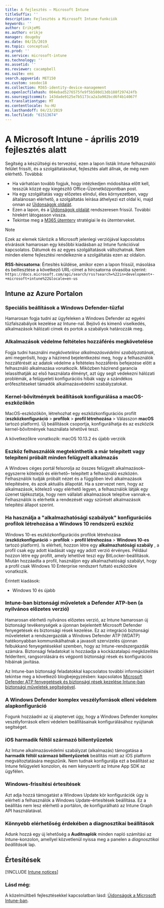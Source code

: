 ```yaml
---
title: A fejlesztés – Microsoft Intune
titleSuffix: ''
description: Fejlesztés a Microsoft Intune-funkciók
keywords: ''
author: ErikjeMS
ms.author: erikje
manager: dougeby
ms.date: 04/15/2019
ms.topic: conceptual
ms.prod: ''
ms.service: microsoft-intune
ms.technology: ''
ms.assetid: ''
ms.reviewer: cacampbell
ms.suite: ems
search.appverid: MET150
ms.custom: seodec18
ms.collection: M365-identity-device-management
ms.openlocfilehash: 004ebad5276575fe9f5b580d13db188f297424fb
ms.sourcegitcommit: 143dade9125e7b5173ca2a3a902bcd6f4b14067f
ms.translationtype: MT
ms.contentlocale: hu-HU
ms.lasthandoff: 04/23/2019
ms.locfileid: "61513674"
---
```

# <a name="in-development-for-microsoft-intune---april-2019"></a>A Microsoft Intune - április 2019 fejlesztés alatt

Segítség a készültségi és tervezési, ezen a lapon listák Intune felhasználói felület frissíti, és a szolgáltatásokat, fejlesztés alatt állnak, de még nem elérhető. Továbbá:

- Ha várhatóan tovább fogjuk, hogy intézkedjen módosítása előtt kell, tesszük közzé egy kiegészítő Office-Üzenetközpontban post.
- Ha egy szolgáltatás vagy előzetes elindul, éles környezetben, vagy általánosan elérhető, a szolgáltatás leírása áthelyezi ezt oldal ki, majd onnan az [Újdonságok oldalát](whats-new.md).
- Ezen a lapon, és a [Újdonságok oldalát](whats-new.md) rendszeresen frissül. További hírekért látogasson vissza.
- Tekintse meg a [M365 ütemterv](https://www.microsoft.com/microsoft-365/roadmap?rtc=2&filters=EMS) stratégiai le és ütemterveket.

> [!Note]
> Ezek az elemek tükrözik a Microsoft jelenlegi verziójával kapcsolatos elvárások hamarosan egy későbbi kiadásban az Intune funkcióival kapcsolatos. Dátumok és az egyes szolgáltatások változhatnak. Nem minden eleme fejlesztési rendelkeznie a szolgáltatás ezen az oldalon.

**RSS-hírcsatorna**: Értesítés küldése, amikor ezen a lapon frissül, másolása és beillesztése a következő URL-címet a hírcsatorna olvasóba szerint: `https://docs.microsoft.com/api/search/rss?search=%22in+development+-+microsoft+intune%22&locale=en-us`

<!--
## What's coming to Intune in the Azure portal 
## What's coming to Intune apps
## Notices
-->
 
## <a name="intune-in-the-azure-portal"></a>Intune az Azure Portalon

<!-- 1904 start-->

### <a name="advanced-settings-for-windows-defender-firewall----1311949---"></a>Speciális beállítások a Windows Defender-tűzfal <!-- 1311949 -->
Hamarosan fogja tudni az ügyfeleken a Windows Defender az egyéni tűzfalszabályok kezelése az Intune-nal. Bejövő és kimenő viselkedés, alkalmazások hálózati címek és portok a szabályok határozzák meg. 

### <a name="require-app-protection-conditional-access----1634317---"></a>Alkalmazások védelme feltételes hozzáférés megkövetelése  <!--1634317 -->
Fogja tudni használni *megkövetelése alkalmazásvédelmi szabályzatának*, ami megerősíti, hogy a házirend bejelentkezési meg, hogy a felhasználók hozzáférését az adatok védelme a feltételes hozzáférés befejezése előtt a felhasználó alkalmazása vonatkozik. Miközben házirend garancia lelassíthatják az első használata élményt, azt úgy segít védekezni hálózati problémák, a felügyeleti konfigurációs hibák vagy a szándékos erőfeszítéseket támadók alkalmazásvédelmi szabályzatokat. 

### <a name="configure-settings-for-kernel-extensions-on-macos-devices----2043024---"></a>Kernel-bővítmények beállítások konfigurálása a macOS-eszközökön <!-- 2043024 -->
MacOS-eszközökön, létrehozhat egy eszközkonfigurációs profilt (**eszközkonfiguráció** > **profilok** > **profil létrehozása** > Válasszon **macOS** tartozó platform). Új beállítások csoportja, konfigurálhatja és az eszközök kernel-bővítmények használata lehetővé teszi.

A következőkre vonatkozik: macOS 10.13.2 és újabb verziók

### <a name="device-users-can-view-all-managed-apps-theyve-installed-or-tried-to-install----2352913---"></a>Eszköz felhasználók megtekinthetik a már telepített vagy telepíteni próbált minden felügyelt alkalmazás <!-- 2352913 -->
A Windows céges portál felsorolja az összes felügyelt alkalmazások&ndash; egyszerre kötelező és elérhető&ndash; telepített a felhasználó eszközén. Felhasználók tudják próbált nézet és a függőben lévő alkalmazások telepítésére, és azok aktuális állapotát. Ha a szervezet nem, hogy az alkalmazások, kötelező vagy elérhető legyen, a felhasználók látják egy üzenet tájékoztatja, hogy nem vállalati alkalmazások telepítve vannak-e. Felhasználók is elérhetik a rendezését vagy szűrését alkalmazások telepítési állapot szerint.

### <a name="use-applicability-rules-when-creating-windows-10-device-configuration-profiles----2549910---"></a>Ha használja a "alkalmazhatósági szabályok" konfigurációs profilok létrehozása a Windows 10 rendszerű eszköz <!-- 2549910 -->
Windows 10-es eszközkonfigurációs profilok létrehozása (**eszközkonfiguráció** > **profilok** > **profil létrehozása**  >  **Windows 10-es** tartozó platform). Is elérheti, hozzon létre egy **alkalmazhatósági szabály** , a profil csak egy adott kiadását vagy egy adott verzió érvényes. Például hozzon létre egy profilt, amely lehetővé teszi egy BitLocker-beállítások. Miután hozzáadta a profil, használjon egy alkalmazhatósági szabályt, hogy a profil csak Windows 10 Enterprise rendszert futtató eszközökre vonatkozik.

Érintett kiadások: 
- Windows 10 és újabb

###  <a name="intune-security-tasks-for-defender-atp-in-public-preview----3208597---"></a>Intune-ban biztonsági műveletek a Defender ATP-ben (a nyilvános előzetes verzió) <!-- 3208597 -->
Hamarosan elérhető nyilvános előzetes verzió, az Intune hamarosan új biztonsági tevékenységek a újonnan bejelentett Microsoft Defender fenyegetések és biztonsági rések kezelése.  Ez az integráció biztonsági műveleteket a rendszergazdák a Windows Defender ATP (WDATP) hatékonyabban kommunikálhatnak a javasolt szervizelés újonnan felbukkanó fenyegetésekkel szemben, hogy az Intune-rendszergazdák számára. Biztonsági feladatokat is hozzáadja a kockázatalapú megközelítés felderíteni, rangsorolására és végponti biztonsági rések és konfigurációs hibáinak javítása.

Az Intune-ban biztonsági feladatokkal kapcsolatos további információkért tekintse meg a következő blogbejegyzésben: kapcsolatos [Microsoft Defender ATP fenyegetések és biztonsági rések kezelése Intune-ban biztonsági műveletek segítségével](https://techcommunity.microsoft.com/t5/Enterprise-Mobility-Security/Microsoft-Intune-security-tasks-extend-Microsoft-Defender-ATP-s/ba-p/369857). 

### <a name="windows-defender-advanced-threat-protection-baseline----3754134---"></a>A Windows Defender komplex veszélyforrások elleni védelem alapkonfiguráció <!-- 3754134 -->
Fogunk hozzáadni az új alaptervet úgy, hogy a Windows Defender komplex veszélyforrások elleni védelem beállításainak konfigurálásához nyújtanak segítséget.


### <a name="ios-third-party-keyboards----4111843---"></a>iOS harmadik féltől származó billentyűzetek <!-- 4111843 -->
Az Intune alkalmazásvédelmi szabályzat (alkalmazás) támogatása a **harmadik féltől származó billentyűzetek** beállítás miatt az iOS platform megváltoztatására megszűnik. Nem tudnak konfigurálja ezt a beállítást az Intune felügyeleti konzolon, és nem kényszeríti az Intune App SDK az ügyfélen.

<!-- 1903 start-->

### <a name="windows-update-notifications----3316782---"></a>Windows-frissítési értesítések <!-- 3316782 -->
Azt adja hozzá támogatást a Windows Update kör konfigurációk úgy is elérheti a felhasználók a Windows Update-értesítések beállítása. Ez a beállítás nem lesz elérhető a portálon, de konfigurálható az Intune Graph API használatával.

### <a name="easier-access-to-diagnostic-settings----3804627---"></a>Könnyebb elérhetőség érdekében a diagnosztikai beállítások <!-- 3804627 -->
Adunk hozzá egy új lehetőség a **Auditnaplók** minden napló számítási az Intune-konzolon, amellyel közvetlenül nyissa meg a panelen a *diagnosztikai beállítások* lap.

## <a name="notices"></a>Értesítések

[!INCLUDE [Intune notices](./includes/intune-notices.md)]

### <a name="see-also"></a>Lásd még:
A közelmúltbeli fejlesztésekkel kapcsolatban lásd: [Újdonságok a Microsoft Intune-ban](whats-new.md).


